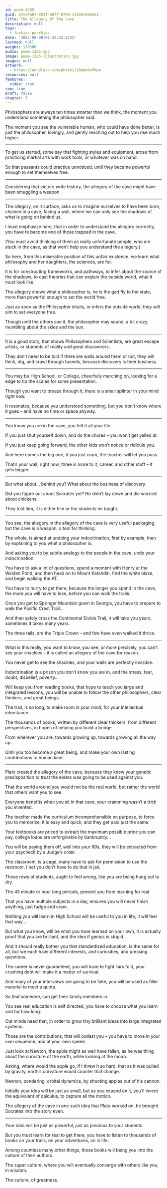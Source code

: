 ```yaml
---
id: poem-1285
guid: 87ce7a87-853f-48ff-8749-cd160c860ae1
title: The Allegory Of The Cave
description: null
tags:
  - furkies-purrkies
date: '2023-09-08T02:43:32.872Z'
lastmod: null
weight: 128500
audio: poem-1285.mp3
image: poem-1285-illustration.jpg
images: null
artwork:
  - https://unsplash.com/photos/j8gmwboVhpw
resources: null
features:
  video: true
raw: true
draft: false
chapter: 7
---
```


Philosophers are always ten times smarter than we think,
the moment you understand something the philosopher said.

The moment you see the vulnerable human, who could have done better,
is just the philosopher, lovingly, and gently reaching out to help you rise much higher.

---

To get us started, some say that fighting styles and equipment,
arose from practicing martial arts with work tools, or whatever was on hand.

So that peasants could practice unnoticed,
until they became powerful enough to set themselves free.

---

Considering that victors write history,
the allegory of the cave might have been smuggling a weapon.

---

The allegory, on it surface, asks us to imagine ourselves to have been born,
chained in a cave, facing a wall, where we can only see the shadows of what is going on behind us.

I must emphasize here, that in order to understand the allegory correctly,
you have to become one of those trapped in the cave.

(You must avoid thinking of them as really unfortunate people,
who are stuck in the cave, as that won’t help you understand the allegory.)

So here, from this miserable position of this unfair existence,
we learn what philosophy and her daughters, the sciences, are for.

It is for constructing frameworks, and pathways, to infer about the source of the shadows,
to cast theories that can explain the outside world, what it must look like.

The allegory shows what a philosopher is,
he is the gad fly to the state, more than powerful enough to set the world free.

Just as soon as the Philosopher intuits, or infers the outside world,
they will aim to set everyone free.

Though until the others see it,
the philosopher may sound, a bit crazy, mumbling about the skies and the sun.

---

It is a good story, that shows Philosophers and Scientists,
are great escape artists, or students of reality and great discoverers.

They don’t need to be told if there are walls around them or not,
they will think, dig, and crawl through tunnels, because discovery is their business.

---

You may be High School, or College, cheerfully marching on,
looking for a edge to tip the scales for some presentation.

Though you want to breeze through it,
there is a small splinter in your mind right now.

It resonates, because you understood something,
but you don’t know where it goes – and have no time or space anyway.

---

You know you are in the cave,
you felt it all your life.

If you just shut yourself down,
and do the chores – you won’t get yelled at.

If you just keep going forward,
the other kids won’t notice or ridicule you.

And here comes the big one,
if you just cram, the teacher will let you pass.

That’s your wall, right now,
three is more to it, career, and other stuff – it gets bigger.

---

But what about… behind you?
What about the business of discovery.

Did you figure out about Socrates yet?
He didn’t lay down and die worried about chickens.

They told him,
it is either him or the students he taught.

---

You see, the allegory in the allegory of the cave is very useful packaging,
but the cave is a weapon, a tool for thinking.

The whole, is aimed at undoing your indoctrination,
first by example, then by explaining to you what a philosopher is.

And asking you to by subtle analogy to the people in the cave,
undo your indoctrination.

You have to ask a lot of questions, spend a moment with Henry at the Walden Pond,
and then head on to Mount Katahdin, find the white blaze, and begin walking the AT.

You have to hurry to get there, because the longer you spend in the cave,
the more you will have to lose, before you can walk the trails.

Once you get to Springer Mountain gown in Georgia,
you have to prepare to walk the Pacific Crest Trail…

And then safely cross the Continental Divide Trail,
it will take you years, sometimes it takes many years.

The three tails,
are the Triple Crown – and few have even walked it thrice.

---

What is this really, you want to know,
you see, or more precisely, you can’t see your shackles – it is called an allegory of the cave for reason.

You never get to see the shackles,
and your walls are perfectly invisible.

Indoctrination is a prison you don’t know you are in,
and the stress, fear, doubt, disbelief, poverty…

Will keep you from reading books, that hope to teach you large and integrated lessons,
you will be unable to follow the other philosophers, clear thinkers, and great beings.

The trail, is so long, to make room in your mind,
for your intellectual inheritance.

The thousands of books, written by different clear thinkers,
from different perspectives, in hopes of helping you build a bridge.

From wherever you are, towards growing up,
towards growing all the way up…

Until you too become a great being,
and make your own lasting contributions to human kind.

---

Plato created the allegory of the cave,
because they knew your genetic predisposition to trust the elders was going to be used against you.

That the world around you would not be the real world,
but rather the world that others want you to see.

Everyone benefits when you sit in that cave,
your cramming wasn’t a trick you invented.

The teacher made the curriculum incomprehensible on purpose,
to force you to memorize, it is easy and quick, and they get paid just the same.

Your textbooks are priced to extract the maximum possible price you can pay,
college loans are unforgivable by bankruptcy…

You will be paying them off, well into your 60s,
they will be extracted from your paycheck by a Judge’s order.

The classroom, is a cage, many have to ask for permission to use the restroom,
I bet you don’t have to do that in jail.

Those rows of students, aught to feel wrong,
like you are being hung out to dry.

The 45 minute or hour long periods,
prevent you from learning for real.

That you have multiple subjects in a day,
ensures you will never finish anything, just fudge and cram.

Nothing you will learn in High School will be useful to you in life,
it will feel that way…

But what you know, will be what you have learned on your own,
it is actually proof that you are brilliant, and the idea if genius is stupid.

And it should really bother you that standardized education, is the same for all,
but we each have different interests, and curiosities, and pressing questions.

The career is never guaranteed, you will have to fight liars fo it,
your crushing debt will make it a matter of survival.

And many of your interviews are going to be fake,
you will be used as filler material to meet a quota.

So that someone,
can get their family members in.

You see real education is self directed,
you have to choose what you learn and for how long.

Out minds need that,
in order to grow tiny brilliant ideas into large integrated systems.

Those are the contributions,
that will outlast you – you have to move in your own sequence, and at your own speed.

Just look at Newton, the apple might as well have fallen,
as he was thing about the curvature of the earth, while looking at the moon.

Asking, where would the apple go, if I threw it so hard,
that as it was pulled by gravity, earth’s curvature would counter that change.

Newton, pondering, orbital dynamics,
by shooting apples out of his cannon.

Initially your idea will be just as small,
but as you expand on it, you’ll invent the equivalent of calculus, to capture all the motion.

The allegory of the cave in one such idea that Plato worked on,
he brought Socrates into the story even.

---

Your idea will be just as powerful,
just as precious to your students.

But you must learn for real to get there,
you have to listen to thousands of books on your trails, on your adventures, an in life.

Among countless many other things,
those books will being you into the culture of their authors.

The super culture, where you will eventually converge with others like you,
in wisdom.

The culture,
of greatness.
